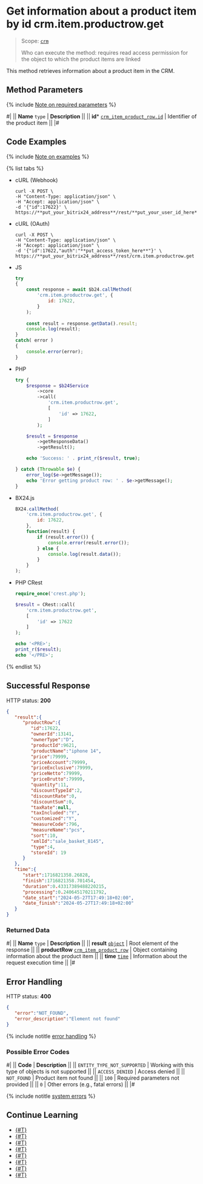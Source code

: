 # Get information about a product item by id crm.item.productrow.get

> Scope: [`crm`](../../../scopes/permissions.md)
>
> Who can execute the method: requires read access permission for the object to which the product items are linked

This method retrieves information about a product item in the CRM.

## Method Parameters

{% include [Note on required parameters](../../../../_includes/required.md) %}

#|
|| **Name**
`type` | **Description** ||
|| **id***
[`crm_item_product_row.id`](../../data-types.md#crm_item_product_row) | Identifier of the product item ||
|#

## Code Examples

{% include [Note on examples](../../../../_includes/examples.md) %}

{% list tabs %}

- cURL (Webhook)

    ```http
    curl -X POST \
    -H "Content-Type: application/json" \
    -H "Accept: application/json" \
    -d '{"id":17622}' \
    https://**put_your_bitrix24_address**/rest/**put_your_user_id_here**/**put_your_webhook_here**/crm.item.productrow.get
    ```

- cURL (OAuth)

    ```http
    curl -X POST \
    -H "Content-Type: application/json" \
    -H "Accept: application/json" \
    -d '{"id":17622,"auth":"**put_access_token_here**"}' \
    https://**put_your_bitrix24_address**/rest/crm.item.productrow.get
    ```

- JS

    ```js
    try
    {
    	const response = await $b24.callMethod(
    		'crm.item.productrow.get', {
    			id: 17622,
    		}
    	);
    	
    	const result = response.getData().result;
    	console.log(result);
    }
    catch( error )
    {
    	console.error(error);
    }
    ```

- PHP

    ```php
    try {
        $response = $b24Service
            ->core
            ->call(
                'crm.item.productrow.get',
                [
                    'id' => 17622,
                ]
            );
    
        $result = $response
            ->getResponseData()
            ->getResult();
    
        echo 'Success: ' . print_r($result, true);
    
    } catch (Throwable $e) {
        error_log($e->getMessage());
        echo 'Error getting product row: ' . $e->getMessage();
    }
    ```

- BX24.js

    ```js
    BX24.callMethod(
        'crm.item.productrow.get', {
            id: 17622,
        },
        function(result) {
            if (result.error()) {
                console.error(result.error());
            } else {
                console.log(result.data());
            }
        }
    );
    ```

- PHP CRest

    ```php
    require_once('crest.php');

    $result = CRest::call(
        'crm.item.productrow.get',
        [
            'id' => 17622
        ]
    );

    echo '<PRE>';
    print_r($result);
    echo '</PRE>';
    ```

{% endlist %}

## Successful Response

HTTP status: **200**

```json
{
   "result":{
      "productRow":{
         "id":17622,
         "ownerId":13141,
         "ownerType":"D",
         "productId":9621,
         "productName":"iphone 14",
         "price":79999,
         "priceAccount":79999,
         "priceExclusive":79999,
         "priceNetto":79999,
         "priceBrutto":79999,
         "quantity":11,
         "discountTypeId":2,
         "discountRate":0,
         "discountSum":0,
         "taxRate":null,
         "taxIncluded":"Y",
         "customized":"Y",
         "measureCode":796,
         "measureName":"pcs",
         "sort":10,
         "xmlId":"sale_basket_8145",
         "type":4,
         "storeId": 19
      }
   },
   "time":{
      "start":1716821358.26828,
      "finish":1716821358.701454,
      "duration":0.43317389488220215,
      "processing":0.240645170211792,
      "date_start":"2024-05-27T17:49:18+02:00",
      "date_finish":"2024-05-27T17:49:18+02:00"
   }
}
```

### Returned Data

#|
|| **Name**
`type` | **Description** ||
|| **result**
[`object`](../../../data-types.md) | Root element of the response ||
|| **productRow**
[`crm_item_product_row`](../../data-types.md#crm_item_product_row) | Object containing information about the product item ||
|| **time**
[`time`](../../../data-types.md) | Information about the request execution time ||
|#

## Error Handling

HTTP status: **400**

```json
{
   "error":"NOT_FOUND",
   "error_description":"Element not found"
}
```

{% include notitle [error handling](../../../../_includes/error-info.md) %}

### Possible Error Codes

#|
|| **Code** | **Description** ||
|| `ENTITY_TYPE_NOT_SUPPORTED` | Working with this type of objects is not supported ||
|| `ACCESS_DENIED` | Access denied ||
|| `NOT_FOUND` | Product item not found ||
|| `100` | Required parameters not provided ||
|| `0` | Other errors (e.g., fatal errors) ||
|#

{% include notitle [system errors](../../../../_includes/system-errors.md) %}

## Continue Learning

- [{#T}](./index.md)
- [{#T}](./crm-item-productrow-add.md)
- [{#T}](./crm-item-productrow-update.md)
- [{#T}](./crm-item-productrow-fields.md)
- [{#T}](./crm-item-productrow-set.md)
- [{#T}](./crm-item-productrow-get-available-for-payment.md)
- [{#T}](./crm-item-productrow-list.md)
- [{#T}](./crm-item-productrow-delete.md)